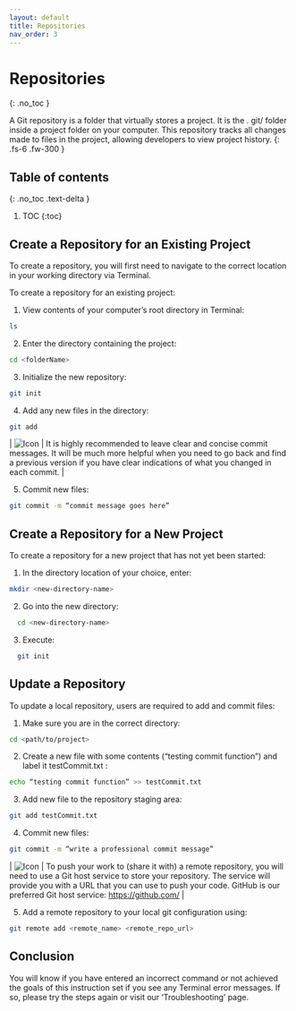```yaml
---
layout: default
title: Repositories
nav_order: 3
---
```


# Repositories
{: .no_toc }

A Git repository is a folder that virtually stores a project. It is the . git/ folder inside a project folder on your computer. This repository tracks all changes made to files in the project, allowing developers to view project history. 
{: .fs-6 .fw-300 }

## Table of contents
{: .no_toc .text-delta }

1. TOC
{:toc}

## Create a Repository for an Existing Project

To create a repository, you will first need to navigate to the correct location in your working directory via Terminal. 

To create a repository for an existing project:

1. View contents of your computer’s root directory in Terminal: 
```bash
ls
```
2.  Enter the directory containing the project:
```bash
cd <folderName>
```
3.  Initialize the new repository: 
```bash
git init
 ```
4.  Add any new files in the directory: 
```bash
git add
```

|   ![Icon](https://imgur.com/8hOhnYk.png) | It is highly recommended to leave clear and concise commit messages. It will be much more helpful when you need to go back and find a previous version if you have clear indications of what you changed in each commit. |

5.  Commit new files: 
```bash
git commit -m “commit message goes here”
```

## Create a Repository for a New Project

To create a repository for a new project that has not yet been started:

1.  In the directory location of your choice, enter: 
```bash
mkdir <new-directory-name>
```
2.  Go into the new directory: 
```bash
  cd <new-directory-name>
```
3.  Execute: 
```bash
  git init
```

## Update a Repository

To update a local repository, users are required to add and commit files:

1.  Make sure you are in the correct directory: 
```bash
cd <path/to/project>
```
2.  Create a new file with some contents (“testing commit function”) and label it testCommit.txt : 
```bash
echo “testing commit function” >> testCommit.txt
```
3.  Add new file to the repository staging area:
```bash
git add testCommit.txt
```
4. Commit new files: 
```bash
git commit -m “write a professional commit message”
```

|   ![Icon](https://imgur.com/8hOhnYk.png) | To push your work to (share it with) a remote repository, you will need to use a Git host service to store your repository. The service will provide you with a URL that you can use to push your code. GitHub is our preferred Git host service: https://github.com/ |

5.  Add a remote repository to your local git configuration using: 
```bash
git remote add <remote_name> <remote_repo_url>
```

## Conclusion

You will know if you have entered an incorrect command or not achieved the goals of this instruction set if you see any Terminal error messages. If so, please try the steps again or visit our ‘Troubleshooting’ page.
